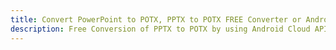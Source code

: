 ---title: Convert PowerPoint to POTX, PPTX to POTX FREE Converter or Android SDKdescription: Free Conversion of PPTX to POTX by using Android Cloud APIs & SDKs. Also Create, Edit & Render Microsoft Word & OpenOffice documents in the Cloud.---